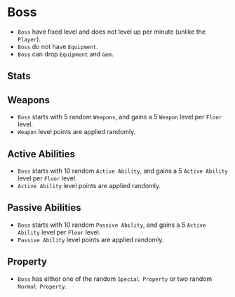# Boss

- `Boss` have fixed level and does not level up per minute (unlike the `Player`).
- `Boss` do not have `Equipment`.
- `Boss` can drop `Equipment` and `Gem`.

## Stats

## Weapons

- `Boss` starts with 5 random `Weapons`, and gains a 5 `Weapon` level per `Floor` level.
- `Weapon` level points are applied randomly.

## Active Abilities

- `Boss` starts with 10 random `Active Ability`, and gains a 5 `Active Ability` level per `Floor` level.
- `Active Ability` level points are applied randomly.

## Passive Abilities

- `Boss` starts with 10 random `Passive Ability`, and gains a 5 `Active Ability` level per `Floor` level.
- `Passive Ability` level points are applied randomly.

## Property

- `Boss` has either one of the random `Special Property` or two random `Normal Property`.
